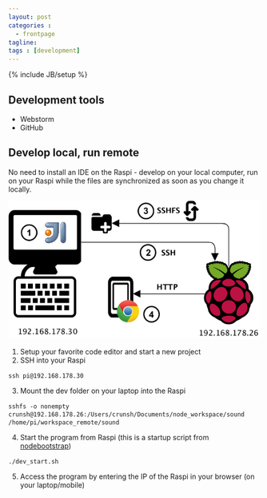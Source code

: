 ```yaml
---
layout: post
categories :
  - frontpage
tagline:
tags : [development]
---
```

{% include JB/setup %}

## Development tools
* Webstorm
* GitHub

## Develop local, run remote
No need to install an IDE on the Raspi - develop on your local computer, run on your Raspi while the files are synchronized as soon as you change it locally.

![Develop local, run remote](/assets/images/DevEnvironment.png)

1. Setup your favorite code editor and start a new project
2. SSH into your Raspi
```
ssh pi@192.168.178.30
```
3. Mount the dev folder on your laptop into the Raspi
```
sshfs -o nonempty crunsh@192.168.178.26:/Users/crunsh/Documents/node_workspace/sound /home/pi/workspace_remote/sound
```
4. Start the program from Raspi (this is a startup script from [nodebootstrap](https://github.com/inadarei/nodebootstrap))
```
./dev_start.sh
```
5. Access the program by entering the IP of the Raspi in your browser (on your laptop/mobile)


